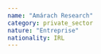 ```yaml
---
name: "Amárach Research"
category: private_sector
nature: "Entreprise"
nationality: IRL
---
```

    